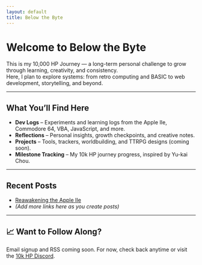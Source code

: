 ```yaml
---
layout: default
title: Below the Byte
---
```


# Welcome to Below the Byte

This is my 10,000 HP Journey — a long-term personal challenge to grow through learning, creativity, and consistency.  
Here, I plan to explore systems: from retro computing and BASIC to web development, storytelling, and beyond.

---

## What You’ll Find Here

- **Dev Logs** – Experiments and learning logs from the Apple IIe, Commodore 64, VBA, JavaScript, and more.
- **Reflections** – Personal insights, growth checkpoints, and creative notes.
- **Projects** – Tools, trackers, worldbuilding, and TTRPG designs (coming soon).
- **Milestone Tracking** – My 10k HP journey progress, inspired by Yu-kai Chou.

---

## Recent Posts

- [Reawakening the Apple IIe](reawakening-apple-iie.html)
- _(Add more links here as you create posts)_

---

## 📈 Want to Follow Along?

Email signup and RSS coming soon. For now, check back anytime or visit the [10k HP Discord](https://10khp.com).

